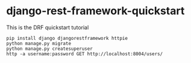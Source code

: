 # django-rest-framework-quickstart

This is the DRF quickstart tutorial

```shell
pip install django djangorestframework httpie
python manage.py migrate
python manage.py createsuperuser
http -a username:password GET http://localhost:8004/users/
```